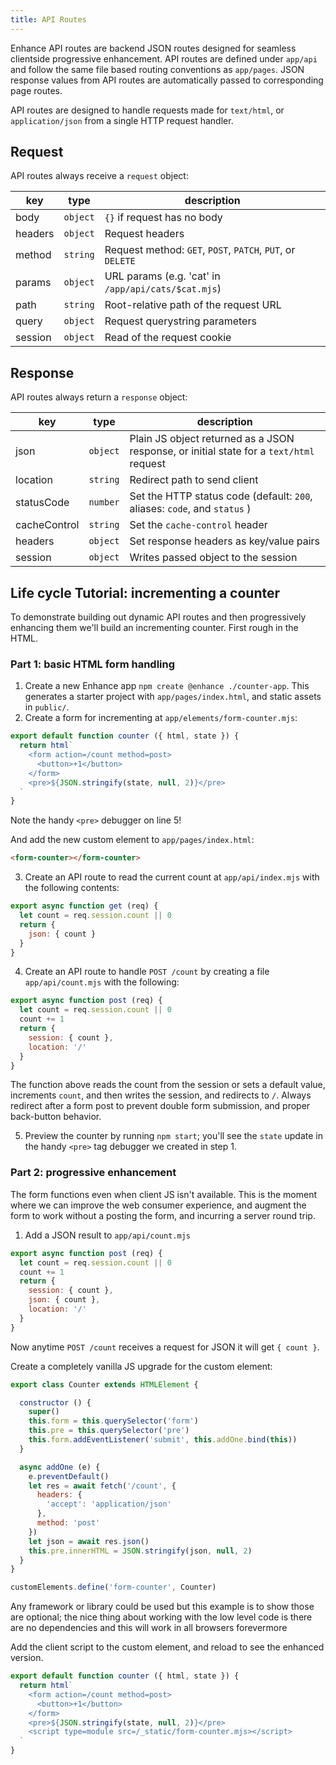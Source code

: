 ```yaml
---
title: API Routes
---
```


Enhance API routes are backend JSON routes designed for seamless clientside progressive enhancement. API routes are defined under `app/api` and follow the same file based routing conventions as `app/pages`. JSON response values from API routes are automatically passed to corresponding page routes.

API routes are designed to handle requests made for `text/html`, or `application/json` from a single HTTP request handler.

## Request 

API routes always receive a `request` object:

| key     | type     | description
|---------|----------|---
| body    | `object` | `{}` if request has no body
| headers | `object` | Request headers
| method  | `string` | Request method: `GET`, `POST`, `PATCH`, `PUT`, or `DELETE`
| params  | `object` | URL params (e.g. 'cat' in `/app/api/cats/$cat.mjs`)
| path    | `string` | Root-relative path of the request URL 
| query   | `object` | Request querystring parameters
| session | `object` | Read of the request cookie

## Response

API routes always return a `response` object:

| key          | type     | description
|--------------|----------|---
| json         | `object` | Plain JS object returned as a JSON response, or initial state for a `text/html` request
| location     | `string` | Redirect path to send client
| statusCode   | `number` | Set the HTTP status code (default: `200`, aliases: `code`, and `status` )
| cacheControl | `string` | Set the `cache-control` header
| headers      | `object` | Set response headers as key/value pairs
| session      | `object` | Writes passed object to the session

## Life cycle Tutorial: incrementing a counter

To demonstrate building out dynamic API routes and then progressively enhancing them we'll build an incrementing counter. First rough in the HTML.

### Part 1: basic HTML form handling

1. Create a new Enhance app `npm create @enhance ./counter-app`. This generates a starter project with `app/pages/index.html`, and static assets in `public/`.
2. Create a form for incrementing at `app/elements/form-counter.mjs`: 

<doc-code filename="app/elements/form-counter.mjs" numbered>

```javascript
export default function counter ({ html, state }) {
  return html`
    <form action=/count method=post>
      <button>+1</button>
    </form>
    <pre>${JSON.stringify(state, null, 2)}</pre>
  `
}
```
</doc-code>

<doc-callout level="tip" mark="🔎">

Note the handy `<pre>` debugger on line 5!

</doc-callout>

And add the new custom element to `app/pages/index.html`:

<doc-code filename="app/pages/index.html" numbered>

```html
<form-counter></form-counter>
```
</doc-code>

3. Create an API route to read the current count at `app/api/index.mjs` with the following contents:

<doc-code filename="app/api/index.mjs" numbered>

```javascript
export async function get (req) {
  let count = req.session.count || 0
  return {
    json: { count }
  }
}
```
</doc-code>

4. Create an API route to handle `POST /count` by creating a file `app/api/count.mjs` with the following:

<doc-code filename="app/api/count.mjs" numbered>

```javascript
export async function post (req) {
  let count = req.session.count || 0
  count += 1
  return {
    session: { count }, 
    location: '/'
  }
}
```
</doc-code>

The function above reads the count from the session or sets a default value, increments `count`, and then writes the session, and redirects to `/`. Always redirect after a form post to prevent double form submission, and proper back-button behavior.

5. Preview the counter by running `npm start`; you'll see the `state` update in the handy `<pre>` tag debugger we created in step 1.

### Part 2: progressive enhancement

The form functions even when client JS isn't available. This is the moment where we can improve the web consumer experience, and augment the form to work without a posting the form, and incurring a server round trip.

1. Add a JSON result to `app/api/count.mjs`

<doc-code highlight=6 filename="app/api/count.mjs" numbered>

```javascript
export async function post (req) {
  let count = req.session.count || 0
  count += 1
  return {
    session: { count }, 
    json: { count }, 
    location: '/'
  }
}
```
</doc-code>

Now anytime `POST /count` receives a request for JSON it will get `{ count }`.

Create a completely vanilla JS upgrade for the custom element:

<doc-code filename="public/form-count.mjs" numbered>

```javascript
export class Counter extends HTMLElement {

  constructor () {
    super()
    this.form = this.querySelector('form')
    this.pre = this.querySelector('pre')
    this.form.addEventListener('submit', this.addOne.bind(this))
  }

  async addOne (e) {
    e.preventDefault()
    let res = await fetch('/count', {
      headers: {
        'accept': 'application/json'
      },
      method: 'post'
    })
    let json = await res.json()
    this.pre.innerHTML = JSON.stringify(json, null, 2)
  }
}

customElements.define('form-counter', Counter)
```
</doc-code>

<doc-callout level="info" mark="🍦">

Any framework or library could be used but this example is to show those are optional; the nice thing about working with the low level code is there are no dependencies and this will work in all browsers forevermore

</doc-callout>

Add the client script to the custom element, and reload to see the enhanced version.

<doc-code highlight=6 filename="app/elements/form-counter.mjs" numbered>

```javascript
export default function counter ({ html, state }) {
  return html`
    <form action=/count method=post>
      <button>+1</button>
    </form>
    <pre>${JSON.stringify(state, null, 2)}</pre>
    <script type=module src=/_static/form-counter.mjs></script>
  `
}
```
</doc-code>
